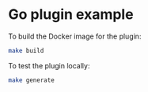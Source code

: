 # Go plugin example

To build the Docker image for the plugin:

```sh
make build
```

To test the plugin locally:

```sh
make generate
```
